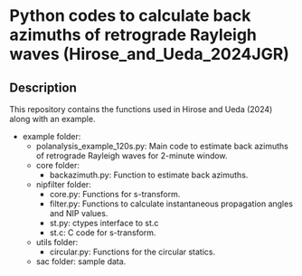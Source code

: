 # Python codes to calculate back azimuths of retrograde Rayleigh waves (Hirose_and_Ueda_2024JGR)

## Description
This repository contains the functions used in Hirose and Ueda (2024) along with an example.
- example folder:
  - polanalysis_example_120s.py: Main code to estimate back azimuths of retrograde Rayleigh waves for 2-minute window.
  - core folder:
    - backazimuth.py: Function to estimate back azimuths.
  - nipfilter folder:
    - core.py: Functions for s-transform.
    - filter.py: Functions to calculate instantaneous propagation angles and NIP values.
    - st.py: ctypes interface to st.c
    - st.c: C code for s-transform.
  - utils folder:
    - circular.py: Functions for the circular statics.
  - sac folder: sample data.

